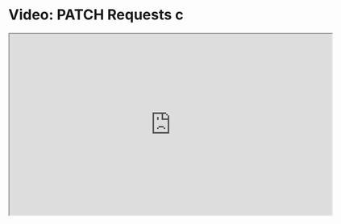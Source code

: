 # Video: PATCH Requests c

<iframe src="https://player.vimeo.com/video/551941577?title=0&byline=0&portrait=0" width="640" height="360" allowfullscreen="allowfullscreen" allow="autoplay; fullscreen; picture-in-picture"></iframe>
